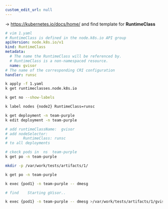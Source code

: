 ```yaml
---
custom_edit_url: null
---
```


-> https://kubernetes.io/docs/home/
and find  template for **RuntimeClass**

```yaml
# vim 1.yaml
# RuntimeClass is defined in the node.k8s.io API group
apiVersion: node.k8s.io/v1
kind: RuntimeClass
metadata:
  # The name the RuntimeClass will be referenced by.
  # RuntimeClass is a non-namespaced resource.
  name: gvisor
# The name of the corresponding CRI configuration
handler: runsc
```

```sh
k apply -f 1.yaml
k get runtimeclasses.node.k8s.io
```

```sh
k get no --show-labels
```

```sh
k label nodes {node2} RuntimeClass=runsc
```

```sh
k get deployment -n team-purple
k edit deployment -n team-purple

# add runtimeClassName:  gvisor
# add nodeSelector:
#       RuntimeClass: runsc
# to all deployments
```

```sh
# ckeck pods in  ns  team-purple
k get po -n team-purple

```

```sh
mkdir -p /var/work/tests/artifacts/1/
```

```sh
k get po -n team-purple

k exec {pod1} -n team-purple -- dmesg

# find    Starting gVisor..

k exec {pod1} -n team-purple -- dmesg >/var/work/tests/artifacts/1/gvisor-dmesg
```
